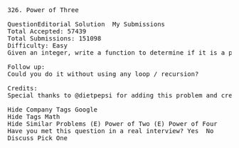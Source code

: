 <pre>
326. Power of Three 

QuestionEditorial Solution  My Submissions
Total Accepted: 57439
Total Submissions: 151098
Difficulty: Easy
Given an integer, write a function to determine if it is a power of three.

Follow up:
Could you do it without using any loop / recursion?

Credits:
Special thanks to @dietpepsi for adding this problem and creating all test cases.

Hide Company Tags Google
Hide Tags Math
Hide Similar Problems (E) Power of Two (E) Power of Four
Have you met this question in a real interview? Yes  No
Discuss Pick One

</pre>
